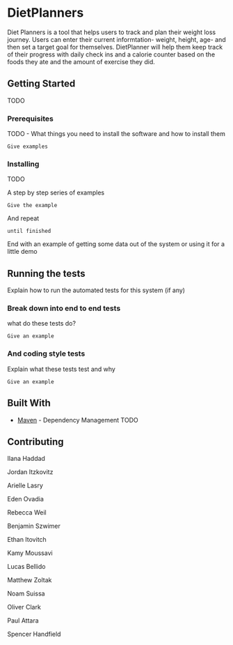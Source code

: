 # DietPlanners

Diet Planners is a tool that helps users to track and plan their weight loss journey. Users can enter their current informtation- weight, height, age- and then set a target goal for themselves. DietPlanner will help them keep track of their progress with daily check ins and a calorie counter based on the foods they ate and the amount of exercise they did. 


## Getting Started

TODO 


### Prerequisites

TODO - What things you need to install the software and how to install them

```
Give examples
```

### Installing

TODO 

A step by step series of examples 

```
Give the example
```

And repeat

```
until finished
```

End with an example of getting some data out of the system or using it for a little demo

## Running the tests

Explain how to run the automated tests for this system (if any)

### Break down into end to end tests

what do these tests do?

```
Give an example
```

### And coding style tests

Explain what these tests test and why

```
Give an example
```


## Built With


* [Maven](https://maven.apache.org/) - Dependency Management
TODO

## Contributing


Ilana Haddad

Jordan Itzkovitz

Arielle Lasry

Eden Ovadia

Rebecca Weil

Benjamin Szwimer

Ethan Itovitch

Kamy Moussavi

Lucas Bellido

Matthew Zoltak

Noam Suissa

Oliver Clark

Paul Attara

Spencer Handfield



